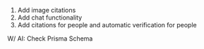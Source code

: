 1. Add image citations
2. Add chat functionality
3. Add citations for people and automatic verification for people

W/ AI: Check Prisma Schema

